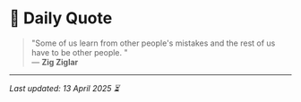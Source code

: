 # 📜 Daily Quote

> "Some of us learn from other people's mistakes and the rest of us have to be other people.  "  
> — **Zig Ziglar**

---

_Last updated: 13 April 2025 ⏳_
